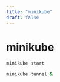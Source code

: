 ```yaml
---
title: "minikube"
draft: false
---
```


# minikube

```bash
minikube start
```

```bash
minikube tunnel &
```
